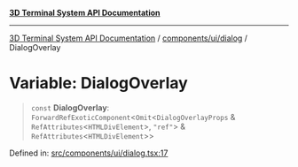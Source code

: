 [**3D Terminal System API Documentation**](../../../../README.md)

***

[3D Terminal System API Documentation](../../../../README.md) / [components/ui/dialog](../README.md) / DialogOverlay

# Variable: DialogOverlay

> `const` **DialogOverlay**: `ForwardRefExoticComponent`\<`Omit`\<`DialogOverlayProps` & `RefAttributes`\<`HTMLDivElement`\>, `"ref"`\> & `RefAttributes`\<`HTMLDivElement`\>\>

Defined in: [src/components/ui/dialog.tsx:17](https://github.com/Dicommunitas/ThreeJS_Terminal_3D/blob/48170ffd573f70d66a1c284f1f35045f3d98e94f/src/components/ui/dialog.tsx#L17)
